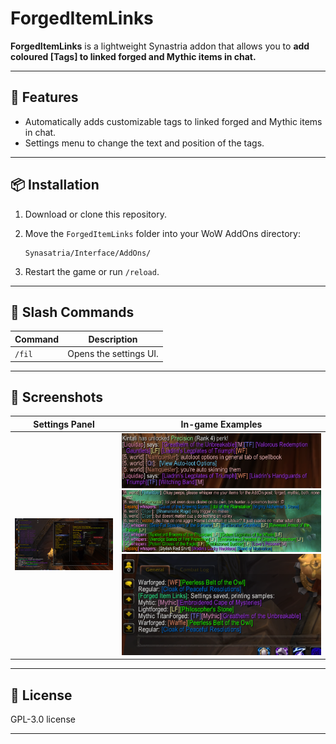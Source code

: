 
# ForgedItemLinks

**ForgedItemLinks** is a lightweight Synastria addon that allows you to **add coloured [Tags] to linked forged and Mythic items in chat.**

---

## 🔧 Features

- Automatically adds customizable tags to linked forged and Mythic items in chat.
- Settings menu to change the text and position of the tags.

---

## 📦 Installation

1. Download or clone this repository.
2. Move the `ForgedItemLinks` folder into your WoW AddOns directory:

   ```
   Synasatria/Interface/AddOns/
   ```

3. Restart the game or run `/reload`.

---

## 💬 Slash Commands

| Command | Description |
|---------|-------------|
| `/fil` | Opens the settings UI. |

---

## 📸 Screenshots

| Settings Panel | In-game Examples |
|----------------|----------------|
| ![Menu](screenshots/Settings.PNG) | ![Variety](screenshots/Others.PNG)  ![Lightforges](screenshots/LFS.PNG) ![Examples](screenshots/Waffle.PNG) |

 

---


## 📜 License

GPL-3.0 license

---
